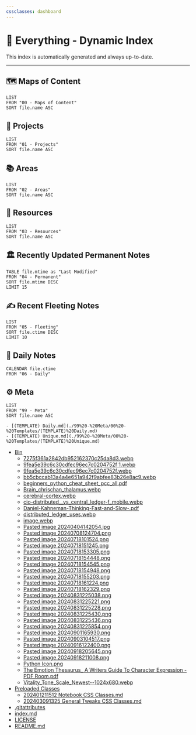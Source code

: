```yaml
---
cssclasses: dashboard
---
```

# 🧠 Everything - Dynamic Index

This index is automatically generated and always up-to-date.

---

## 🗺️ Maps of Content
```dataview
LIST
FROM "00 - Maps of Content"
SORT file.name ASC
```

## 🚀 Projects
```dataview
LIST
FROM "01 - Projects"
SORT file.name ASC
```

## 📚 Areas
```dataview
LIST
FROM "02 - Areas"
SORT file.name ASC
```

## 📖 Resources
```dataview
LIST
FROM "03 - Resources"
SORT file.name ASC
```

## 🏛️ Recently Updated Permanent Notes
```dataview
TABLE file.mtime as "Last Modified"
FROM "04 - Permanent"
SORT file.mtime DESC
LIMIT 15
```

## ✍️ Recent Fleeting Notes
```dataview
LIST
FROM "05 - Fleeting"
SORT file.ctime DESC
LIMIT 10
```

## 📅 Daily Notes
```dataview
CALENDAR file.ctime
FROM "06 - Daily"
```

## ⚙️ Meta
```dataview
LIST
FROM "99 - Meta"
SORT file.name ASC
```

    - [(TEMPLATE) Daily.md](./99%20-%20Meta/00%20-%20Templates/(TEMPLATE)%20Daily.md)
    - [(TEMPLATE) Unique.md](./99%20-%20Meta/00%20-%20Templates/(TEMPLATE)%20Unique.md)
  - [Bin](./99%20-%20Meta/Bin/)
    - [7275f361a2842db952162370c25da8d3.webp](./99%20-%20Meta/Bin/7275f361a2842db952162370c25da8d3.webp)
    - [9fea5e39c6c30cdfec96ec7c0204752f 1.webp](./99%20-%20Meta/Bin/9fea5e39c6c30cdfec96ec7c0204752f%201.webp)
    - [9fea5e39c6c30cdfec96ec7c0204752f.webp](./99%20-%20Meta/Bin/9fea5e39c6c30cdfec96ec7c0204752f.webp)
    - [bb5cbccab13a4a4e651a942f9abfee83b26e8ac9.webp](./99%20-%20Meta/Bin/bb5cbccab13a4a4e651a942f9abfee83b26e8ac9.webp)
    - [beginners_python_cheat_sheet_pcc_all.pdf](./99%20-%20Meta/Bin/beginners_python_cheat_sheet_pcc_all.pdf)
    - [Brain_chrischan_thalamus.webp](./99%20-%20Meta/Bin/Brain_chrischan_thalamus.webp)
    - [cerebral-cortex.webp](./99%20-%20Meta/Bin/cerebral-cortex.webp)
    - [cio-distributed__vs_central_ledger-f_mobile.webp](./99%20-%20Meta/Bin/cio-distributed__vs_central_ledger-f_mobile.webp)
    - [Daniel-Kahneman-Thinking-Fast-and-Slow-.pdf](./99%20-%20Meta/Bin/Daniel-Kahneman-Thinking-Fast-and-Slow-.pdf)
    - [distributed_ledger_uses.webp](./99%20-%20Meta/Bin/distributed_ledger_uses.webp)
    - [image.webp](./99%20-%20Meta/Bin/image.webp)
    - [Pasted image 20240404142054.jpg](./99%20-%20Meta/Bin/Pasted%20image%2020240404142054.jpg)
    - [Pasted image 20240708124704.png](./99%20-%20Meta/Bin/Pasted%20image%2020240708124704.png)
    - [Pasted image 20240718101524.png](./99%20-%20Meta/Bin/Pasted%20image%2020240718101524.png)
    - [Pasted image 20240718151245.png](./99%20-%20Meta/Bin/Pasted%20image%2020240718151245.png)
    - [Pasted image 20240718153305.png](./99%20-%20Meta/Bin/Pasted%20image%2020240718153305.png)
    - [Pasted image 20240718154448.png](./99%20-%20Meta/Bin/Pasted%20image%2020240718154448.png)
    - [Pasted image 20240718154545.png](./99%20-%20Meta/Bin/Pasted%20image%2020240718154545.png)
    - [Pasted image 20240718154948.png](./99%20-%20Meta/Bin/Pasted%20image%2020240718154948.png)
    - [Pasted image 20240718155203.png](./99%20-%20Meta/Bin/Pasted%20image%2020240718155203.png)
    - [Pasted image 20240718161224.png](./99%20-%20Meta/Bin/Pasted%20image%2020240718161224.png)
    - [Pasted image 20240718162329.png](./99%20-%20Meta/Bin/Pasted%20image%2020240718162329.png)
    - [Pasted image 20240831225038.png](./99%20-%20Meta/Bin/Pasted%20image%2020240831225038.png)
    - [Pasted image 20240831225221.png](./99%20-%20Meta/Bin/Pasted%20image%2020240831225221.png)
    - [Pasted image 20240831225228.png](./99%20-%20Meta/Bin/Pasted%20image%2020240831225228.png)
    - [Pasted image 20240831225430.png](./99%20-%20Meta/Bin/Pasted%20image%2020240831225430.png)
    - [Pasted image 20240831225436.png](./99%20-%20Meta/Bin/Pasted%20image%2020240831225436.png)
    - [Pasted image 20240831225854.png](./99%20-%20Meta/Bin/Pasted%20image%2020240831225854.png)
    - [Pasted image 20240901165930.png](./99%20-%20Meta/Bin/Pasted%20image%2020240901165930.png)
    - [Pasted image 20240903104517.png](./99%20-%20Meta/Bin/Pasted%20image%2020240903104517.png)
    - [Pasted image 20240916122400.png](./99%20-%20Meta/Bin/Pasted%20image%2020240916122400.png)
    - [Pasted image 20240918205645.png](./99%20-%20Meta/Bin/Pasted%20image%2020240918205645.png)
    - [Pasted image 20240918211008.png](./99%20-%20Meta/Bin/Pasted%20image%2020240918211008.png)
    - [Python Icon.png](./99%20-%20Meta/Bin/Python%20Icon.png)
    - [The Emotion Thesaurus_ A Writers Guide To Character Expression - PDF Room.pdf](./99%20-%20Meta/Bin/The%20Emotion%20Thesaurus_%20A%20Writers%20Guide%20To%20Character%20Expression%20-%20PDF%20Room.pdf)
    - [Vitality_Tone_Scale_Newest--1024x680.webp](./99%20-%20Meta/Bin/Vitality_Tone_Scale_Newest--1024x680.webp)
  - [Preloaded Classes](./99%20-%20Meta/Preloaded%20Classes/)
    - [202401211512 Notebook CSS Classes.md](./99%20-%20Meta/Preloaded%20Classes/202401211512%20Notebook%20CSS%20Classes.md)
    - [202403091325 General Tweaks CSS Classes.md](./99%20-%20Meta/Preloaded%20Classes/202403091325%20General%20Tweaks%20CSS%20Classes.md)
- [.gitattributes](./.gitattributes)
- [index.md](./index.md)
- [LICENSE](./LICENSE)
- [README.md](./README.md)
